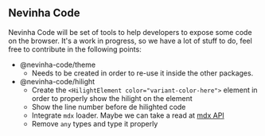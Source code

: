 ## Nevinha Code

Nevinha Code will be set of tools to help developers to expose some code on the browser. It's a work in progress, so we have a lot of stuff to do, feel free to contribute in the following points:

- @nevinha-code/theme
  - Needs to be created in order to re-use it inside the other packages.
- @nevinha-code/hilight
  - Create the `<HilightElement color="variant-color-here">` element in order to properly show the hilight on the element
  - Show the line number before de hilighted code
  - Integrate `mdx` loader. Maybe we can take a read at [mdx API](https://mdxjs.com/advanced/api)
  - Remove `any` types and type it properly
